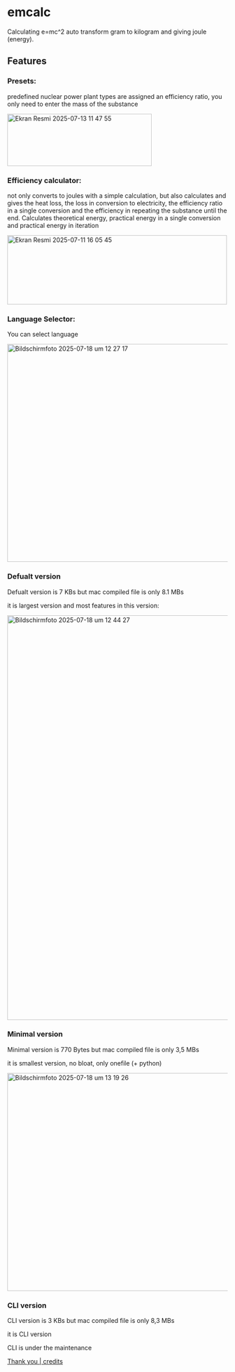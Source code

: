 # emcalc
Calculating e=mc^2 auto transform gram to kilogram and giving joule (energy).

## Features
### Presets:
predefined nuclear power plant types are assigned an efficiency ratio, you only need to enter the mass of the substance

<img width="330" height="119" alt="Ekran Resmi 2025-07-13 11 47 55" src="https://github.com/user-attachments/assets/63f97e80-ac18-4d9c-8cf7-3aa0c59e4dc6" />

### Efficiency calculator:

not only converts to joules with a simple calculation, but also calculates and gives the heat loss, the loss in conversion to electricity, the efficiency ratio in a single conversion and the efficiency in repeating the substance until the end.
Calculates theoretical energy, practical energy in a single conversion and practical energy in iteration

<img width="502" height="158" alt="Ekran Resmi 2025-07-11 16 05 45" src="https://github.com/user-attachments/assets/cda84dd2-89d5-4a79-8cf3-ea5be7529152" />

### Language Selector:

You can select language

<img width="612" height="497" alt="Bildschirmfoto 2025-07-18 um 12 27 17" src="https://github.com/user-attachments/assets/a83dbdff-aa91-499f-ba97-2f89d5b5bd69" />

### Defualt version

Defualt version is 7 KBs but mac compiled file is only 8.1 MBs

it is largest version and most features in this version:

<img width="1470" height="923" alt="Bildschirmfoto 2025-07-18 um 12 44 27" src="https://github.com/user-attachments/assets/57a2c308-52db-433b-945c-2eb5f28082a8" />

### Minimal version

Minimal version is 770 Bytes but mac compiled file is only 3,5 MBs

it is smallest version, no bloat, only onefile (+ python) 

<img width="612" height="497" alt="Bildschirmfoto 2025-07-18 um 13 19 26" src="https://github.com/user-attachments/assets/476ead74-8dfb-4f88-aa3a-ec4bebf2cd54" />

### CLI version

CLI version is 3 KBs but mac compiled file is only 8,3 MBs

it is CLI version

CLI is under the maintenance 

[Thank you | credits](THANKYOU.md)

